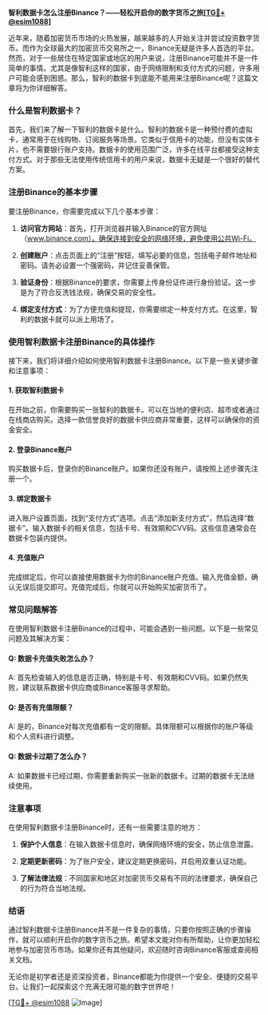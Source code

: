 **智利数据卡怎么注册Binance？——轻松开启你的数字货币之旅[[TG💪+ @esim1088](https://t.me/s/esim1088)]**

近年来，随着加密货币市场的火热发展，越来越多的人开始关注并尝试投资数字货币。而作为全球最大的加密货币交易所之一，Binance无疑是许多人首选的平台。然而，对于一些居住在特定国家或地区的用户来说，注册Binance可能并不是一件简单的事情。尤其是像智利这样的国家，由于网络限制和支付方式的问题，许多用户可能会感到困惑。那么，智利的数据卡到底能不能用来注册Binance呢？这篇文章将为你详细解答。

### 什么是智利数据卡？

首先，我们来了解一下智利的数据卡是什么。智利的数据卡是一种预付费的虚拟卡，通常用于在线购物、订阅服务等场景。它类似于信用卡的功能，但没有实体卡片，也不需要银行账户支持。数据卡的使用范围广泛，许多在线平台都接受这种支付方式。对于那些无法使用传统信用卡的用户来说，数据卡无疑是一个很好的替代方案。

### 注册Binance的基本步骤

要注册Binance，你需要完成以下几个基本步骤：

1. **访问官方网站**：首先，打开浏览器并输入Binance的官方网址（www.binance.com）。确保连接到安全的网络环境，避免使用公共Wi-Fi。

2. **创建账户**：点击页面上的“注册”按钮，填写必要的信息，包括电子邮件地址和密码。请务必设置一个强密码，并记住妥善保管。

3. **验证身份**：根据Binance的要求，你需要上传身份证件进行身份验证。这一步是为了符合反洗钱法规，确保交易的安全性。

4. **绑定支付方式**：为了方便充值和提现，你需要绑定一种支付方式。在这里，智利的数据卡就可以派上用场了。

### 使用智利数据卡注册Binance的具体操作

接下来，我们将详细介绍如何使用智利数据卡注册Binance。以下是一些关键步骤和注意事项：

#### 1. 获取智利数据卡

在开始之前，你需要购买一张智利的数据卡。可以在当地的便利店、超市或者通过在线商店购买。选择一款信誉良好的数据卡供应商非常重要，这样可以确保你的资金安全。

#### 2. 登录Binance账户

购买数据卡后，登录你的Binance账户。如果你还没有账户，请按照上述步骤先注册一个。

#### 3. 绑定数据卡

进入账户设置页面，找到“支付方式”选项。点击“添加新支付方式”，然后选择“数据卡”。输入数据卡的相关信息，包括卡号、有效期和CVV码。这些信息通常会在数据卡包装内提供。

#### 4. 充值账户

完成绑定后，你可以直接使用数据卡为你的Binance账户充值。输入充值金额，确认无误后提交即可。充值完成后，你就可以开始购买加密货币了。

### 常见问题解答

在使用智利数据卡注册Binance的过程中，可能会遇到一些问题。以下是一些常见问题及其解决方案：

#### Q: 数据卡充值失败怎么办？

A: 首先检查输入的信息是否正确，特别是卡号、有效期和CVV码。如果仍然失败，建议联系数据卡供应商或Binance客服寻求帮助。

#### Q: 是否有充值限额？

A: 是的，Binance对每次充值都有一定的限额。具体限额可以根据你的账户等级和个人资料进行调整。

#### Q: 数据卡过期了怎么办？

A: 如果数据卡已经过期，你需要重新购买一张新的数据卡。过期的数据卡无法继续使用。

### 注意事项

在使用智利数据卡注册Binance时，还有一些需要注意的地方：

1. **保护个人信息**：在输入数据卡信息时，确保网络环境的安全，防止信息泄露。
   
2. **定期更新密码**：为了账户安全，建议定期更换密码，并启用双重认证功能。

3. **了解法律法规**：不同国家和地区对加密货币交易有不同的法律要求，确保自己的行为符合当地法规。

### 结语

通过智利数据卡注册Binance并不是一件复杂的事情，只要你按照正确的步骤操作，就可以顺利开启你的数字货币之旅。希望本文能对你有所帮助，让你更加轻松地参与加密货币市场。如果你还有其他疑问，欢迎随时咨询Binance客服或查阅相关文档。

无论你是初学者还是资深投资者，Binance都能为你提供一个安全、便捷的交易平台。让我们一起探索这个充满无限可能的数字世界吧！

[[TG💪+ @esim1088](https://t.me/s/esim1088) ![Image](https://i.postimg.cc/4NQfJmqS/Snipaste-2025-05-13-00-14-12.png)]